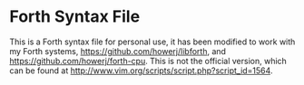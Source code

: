 # Forth Syntax File

This is a Forth syntax file for personal use, it has been modified to work with
my Forth systems, <https://github.com/howerj/libforth>, and
<https://github.com/howerj/forth-cpu>. This is not the official version, which
can be found at <http://www.vim.org/scripts/script.php?script_id=1564>.


